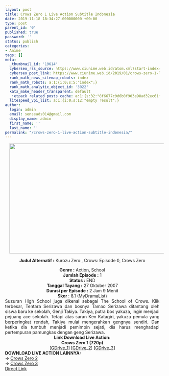 ```yaml
---
layout: post
title: Crows Zero 1 Live Action Subtitle Indonesia
date: 2019-11-18 18:34:27.000000000 +00:00
type: post
parent_id: '0'
published: true
password: ''
status: publish
categories:
- Anime
tags: []
meta:
  _thumbnail_id: '19614'
  cyberseo_rss_source: https://www.ciunime.web.id/atom.xml?start-index=2401&max-results=150
  cyberseo_post_link: https://www.ciunime.web.id/2019/01/crows-zero-1-live-action-subtitle.html
  rank_math_news_sitemap_robots: index
  rank_math_robots: a:1:{i:0;s:5:"index";}
  rank_math_analytic_object_id: '3022'
  kata_make_header_transparent: default
  _jetpack_related_posts_cache: a:1:{s:32:"8f6677c9d6b0f903e98ad32ec61f8deb";a:2:{s:7:"expires";i:1663242903;s:7:"payload";a:3:{i:0;a:1:{s:2:"id";i:24159;}i:1;a:1:{s:2:"id";i:24157;}i:2;a:1:{s:2:"id";i:28483;}}}}
  litespeed_vpi_list: a:1:{i:0;s:12:"empty result";}
author:
  login: admin
  email: senseads014@gmail.com
  display_name: admin
  first_name: ''
  last_name: ''
permalink: "/crows-zero-1-live-action-subtitle-indonesia/"
---
```

<div style="text-align: center;">
<div class="separator" style="clear: both; text-align: center;"><a href="https://1.bp.blogspot.com/-F9b66xnLbFU/XUvn9x1G7uI/AAAAAAAAdB8/QO0U2a4WH18wlSjW8aR_c5iupj3Ibx_CgCPcBGAYYCw/s1600/Crows%2BZero%2B1%2BLive%2BAction.jpg" imageanchor="1" style="margin-left: 1em; margin-right: 1em;"><img border="0" data-original-height="720" data-original-width="1280" height="360" src="{{ site.baseurl }}/assets/2019/11/Crows%2BZero%2B1%2BLive%2BAction.jpg" width="640" /></a></div>
<div style="text-align: left;"></div>
<p><b>Judul</b><b><b> Alternatif</b> :</b> Kurozu Zero , Crows: Episode 0, Crows Zero</div>
<div style="text-align: center;"><b><b>Genre :</b></b> Action, School</div>
<div style="text-align: center;"><b>Jumlah Episode :</b> 1<br /><b>Status :&nbsp;</b>END<br /><b>Tanggal Tayang :</b> 27 Oktober 2007<br /><b>Durasi per Episode :</b> 2 Jam 9 Menit</div>
<div style="text-align: center;"><b>Skor</b><b> :</b> 8.1 (MyDramaList)</div>
<div style="text-align: center;"></div>
<div style="text-align: justify;">Suzuran High School juga dikenal sebagai The School of Crows. Klik terbesar, Tentara Serizawa dan bosnya Tamao Serizawa ditantang oleh siswa baru ke sekolah, Genji Takiya. Takiya, putra bos yakuza, ingin menjadi pejuang ace sekolah. Tetapi atas saran Ken Katagiri, yakuza pemula yang berperingkat rendah, Takiya mulai mengerahkan gengnya sendiri. Dan ketika dia tumbuh menjadi pemimpin sejati, dia harus menghadapi pertempuran pamungkas dengan geng Serizawa.</div>
<div style="text-align: justify;"></div>
<div style="text-align: justify;"></div>
<div style="text-align: center;"><b>Link Download Live Action:</b></div>
<div style="text-align: center;">
<div style="text-align: center;"><b>Crows Zero 1 (720p)</b></div>
<div style="text-align: center;">[<a href="https://drive.google.com/uc?id=1Hpav-0OGEt2io0IN_JTLDV-XSSgBkvfp" target="_blank" rel="noopener">GDrive_1</a>] [<a href="https://drive.google.com/uc?id=1xtEmvj-E7XLD4DPPtNuxdByZOCxnW6br" target="_blank" rel="noopener">GDrive_2</a>] [<a href="https://drive.google.com/uc?id=1sOjvEylQUIMLQsLi28TdHBns4fLqO-yS" target="_blank" rel="noopener">GDrive_3</a>]
<div style="text-align: left;"></div>
<div style="text-align: left;"></div>
<div style="text-align: left;"><b>DOWNLOAD LIVE ACTION LAINNYA:</b></div>
<div style="text-align: left;"></div>
<div style="text-align: left;">=&gt;&nbsp;<a href="https://www.ciunime.web.id/2019/08/crows-zero-2-live-action-subtitle.html" target="_blank" rel="noopener">Crows Zero 2</a></div>
<div style="text-align: left;">=&gt;&nbsp;<a href="https://www.ciunime.web.id/2019/08/crows-zero-3-live-action-subtitle.html" target="_blank" rel="noopener">Crows Zero 3</a></div>
<div style="text-align: left;"></div>
</div>
</div>
<link rel="stylesheet" href="https://cdnjs.cloudflare.com/ajax/libs/font-awesome/4.7.0/css/font-awesome.min.css" />
<div class="divbtn"> <a href="https://handymansurrender.com/fihup8buzv?key=94550f7ce39444073321dde3b8782f97" class="btn"><i class="fa fa-download"></i> Direct Link</a> </div>
